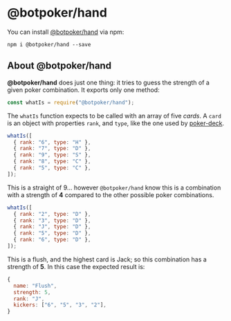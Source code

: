 # @botpoker/hand

You can install [@botpoker/hand](https://www.npmjs.com/package/@botpoker/hand) via npm:

```
npm i @botpoker/hand --save
```

## About @botpoker/hand

**@botpoker/hand** does just one thing: it tries to guess the strength of a given poker combination. It exports only one method:

```js
const whatIs = require("@botpoker/hand");
```

The `whatIs` function expects to be called with an array of five *cards*.
A `card` is an object with properties `rank`, and `type`, like the one used by [poker-deck](https://github.com/brunoscopelliti/poker-deck).

```js
whatIs([
  { rank: "6", type: "H" },
  { rank: "7", type: "D" },
  { rank: "9", type: "S" },
  { rank: "8", type: "C" },
  { rank: "5", type: "C" },
]);
```

This is a straight of 9... however `@botpoker/hand` know this is a combination with a strength of **4** compared to the other possible poker combinations.

```js
whatIs([
  { rank: "2", type: "D" },
  { rank: "3", type: "D" },
  { rank: "J", type: "D" },
  { rank: "5", type: "D" },
  { rank: "6", type: "D" },
]);
```

This is a flush, and the highest card is Jack; so this combination has a strength of **5**. In this case the expected result is:

```js
{ 
  name: "Flush",
  strength: 5,
  rank: "J",
  kickers: ["6", "5", "3", "2"],
}
```
